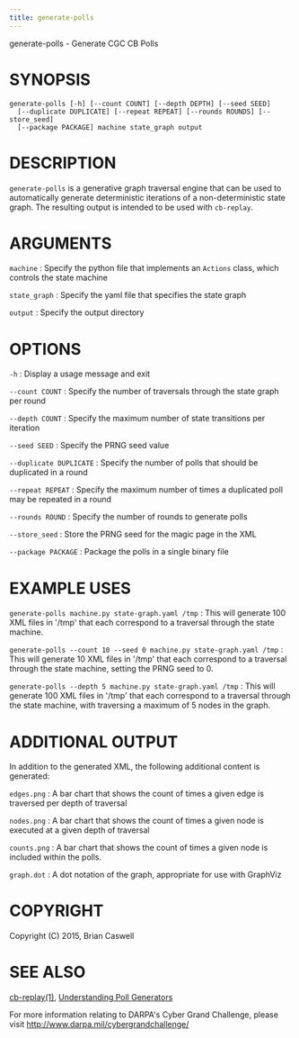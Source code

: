 ```yaml
---
title: generate-polls
---
```


generate-polls - Generate CGC CB Polls

# SYNOPSIS

~~~
generate-polls [-h] [--count COUNT] [--depth DEPTH] [--seed SEED]
  [--duplicate DUPLICATE] [--repeat REPEAT] [--rounds ROUNDS] [--store_seed]
  [--package PACKAGE] machine state_graph output
~~~

# DESCRIPTION

`generate-polls` is a generative graph traversal engine that can be used to automatically generate deterministic iterations of a non-deterministic state graph.  The resulting output is intended to be used with `cb-replay`.

# ARGUMENTS

`machine`
:   Specify the python file that implements an `Actions` class, which controls the state machine

`state_graph`
:   Specify the yaml file that specifies the state graph

`output`
:   Specify the output directory

# OPTIONS

`-h`
:   Display a usage message and exit

`--count COUNT`
:   Specify the number of traversals through the state graph per round

`--depth COUNT`
:   Specify the maximum number of state transitions per iteration

`--seed SEED`
:   Specify the PRNG seed value

`--duplicate DUPLICATE`
:   Specify the number of polls that should be duplicated in a round

`--repeat REPEAT`
:   Specify the maximum number of times a duplicated poll may be repeated in a round

`--rounds ROUND`
:   Specify the number of rounds to generate polls

`--store_seed`
:   Store the PRNG seed for the magic page in the XML

`--package PACKAGE`
:   Package the polls in a single binary file

# EXAMPLE USES

`generate-polls machine.py state-graph.yaml /tmp`
: This will generate 100 XML files in '/tmp' that each correspond to a traversal through the state machine.

`generate-polls --count 10 --seed 0 machine.py state-graph.yaml /tmp`
: This will generate 10 XML files in '/tmp' that each correspond to a traversal through the state machine, setting the PRNG seed to 0.

`generate-polls --depth 5 machine.py state-graph.yaml /tmp`
: This will generate 100 XML files in '/tmp' that each correspond to a traversal through the state machine, with traversing a maximum of 5 nodes in the graph.

# ADDITIONAL OUTPUT

In addition to the generated XML, the following additional content is generated:

`edges.png`
: A bar chart that shows the count of times a given edge is traversed per depth of traversal

`nodes.png`
: A bar chart that shows the count of times a given node is executed at a given depth of traversal

`counts.png`
: A bar chart that shows the count of times a given node is included within the polls.

`graph.dot`
: A dot notation of the graph, appropriate for use with GraphViz

# COPYRIGHT

Copyright (C) 2015, Brian Caswell

# SEE ALSO

[cb-replay(1)](/cb-testing/cb-replay/),
[Understanding Poll Generators](/cgc-release-documentation/walk-throughs/understanding-poll-generators)

For more information relating to DARPA's Cyber Grand Challenge, please visit <http://www.darpa.mil/cybergrandchallenge/>
